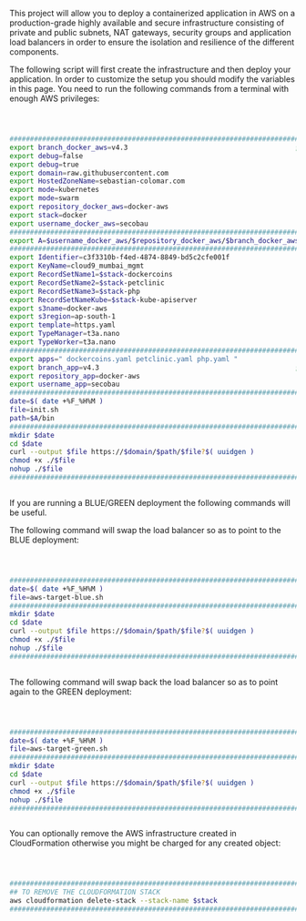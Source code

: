 This project will allow you to deploy a containerized application in AWS on a production-grade highly available and secure infrastructure consisting of private and public subnets, NAT gateways, security groups and application load balancers in order to ensure the isolation and resilience of the different components.


The following script will first create the infrastructure and then deploy your application. 
In order to customize the setup you should modify the variables in this page.
You need to run the following commands from a terminal with enough AWS privileges:

```BASH



#########################################################################
export branch_docker_aws=v4.3                                         ;
export debug=false                                                      ;
export debug=true                                                       ;
export domain=raw.githubusercontent.com                                 ;
export HostedZoneName=sebastian-colomar.com                             ;
export mode=kubernetes                                                  ;
export mode=swarm                                                       ;
export repository_docker_aws=docker-aws                                 ;
export stack=docker                                                     ;
export username_docker_aws=secobau                                      ;
#########################################################################
export A=$username_docker_aws/$repository_docker_aws/$branch_docker_aws ;
#########################################################################
export Identifier=c3f3310b-f4ed-4874-8849-bd5c2cfe001f                  ;
export KeyName=cloud9_mumbai_mgmt                                       ;
export RecordSetName1=$stack-dockercoins                                ;
export RecordSetName2=$stack-petclinic                                  ;
export RecordSetName3=$stack-php                                        ;
export RecordSetNameKube=$stack-kube-apiserver                          ;
export s3name=docker-aws                                                ;
export s3region=ap-south-1                                              ;
export template=https.yaml                                              ;
export TypeManager=t3a.nano                                             ;
export TypeWorker=t3a.nano                                              ;
#########################################################################
export apps=" dockercoins.yaml petclinic.yaml php.yaml "                ;
export branch_app=v4.3                                                ;
export repository_app=docker-aws                                        ;
export username_app=secobau                                             ;
#########################################################################
date=$( date +%F_%H%M )                                                 ;
file=init.sh                                                            ;
path=$A/bin                                                             ;
#########################################################################
mkdir $date                                                             ;
cd $date                                                                ;
curl --output $file https://$domain/$path/$file?$( uuidgen )            ;
chmod +x ./$file                                                        ;
nohup ./$file                                                           &
#########################################################################



```


If you are running a BLUE/GREEN deployment the following commands will be useful.


The following command will swap the load balancer so as to point to the BLUE deployment:
```BASH



#########################################################################
date=$( date +%F_%H%M )                                                 ;
file=aws-target-blue.sh                                                 ;
#########################################################################
mkdir $date                                                             ;
cd $date                                                                ;
curl --output $file https://$domain/$path/$file?$( uuidgen )            ;
chmod +x ./$file                                                        ;
nohup ./$file                                                           &
#########################################################################



```


The following command will swap back the load balancer so as to point again to the GREEN deployment:


```BASH



#########################################################################
date=$( date +%F_%H%M )                                                 ;
file=aws-target-green.sh                                                ;
#########################################################################
mkdir $date                                                             ;
cd $date                                                                ;
curl --output $file https://$domain/$path/$file?$( uuidgen )            ;
chmod +x ./$file                                                        ;
nohup ./$file                                                           &
#########################################################################



```


You can optionally remove the AWS infrastructure created in CloudFormation otherwise you might be charged for any created object:


```BASH



#########################################################################
## TO REMOVE THE CLOUDFORMATION STACK                                   #
aws cloudformation delete-stack --stack-name $stack                     ;
#########################################################################



```



